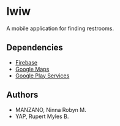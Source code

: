 # Iwiw
A mobile application for finding restrooms.

## Dependencies
- [Firebase](https://firebase.google.com/)
- [Google Maps](https://developers.google.com/maps)
- [Google Play Services](https://developers.google.com/android/guides/overview)

## Authors
- MANZANO, Ninna Robyn M.
- YAP, Rupert Myles B.
